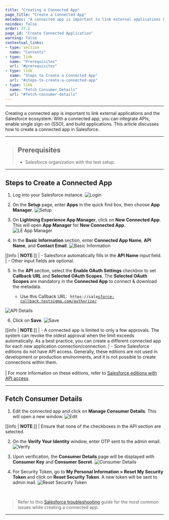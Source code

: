 ```yaml
---
title: "Creating a Connected App"
page_title: "Create a Connected App"
metadesc: "A connected app is important to link external applications & the Salesforce ecosystem. This article discusses how to create a connected app in Salesforce."
noindex: false
order: 27.2
page_id: "Create Connected Application"
warning: false
contextual_links:
- type: section
  name: "Contents"
- type: link
  name: "Prerequisites"
  url: "#prerequisites"
- type: link
  name: "Steps to Create a Connected App"
  url: "#steps-to-create-a-connected-app"
- type: link
  name: "Fetch Consumer Details"
  url: "#fetch-consumer-details"
---
```


---

Creating a connected app is important to link external applications and the Salesforce ecosystem. With a connected app, you can integrate APIs, enable single sign-on (SSO), and build applications. This article discusses how to create a connected app in Salesforce. 

---

> ## **Prerequisites**
> 
> - Salesforce organization with the test setup. 

---

## **Steps to Create a Connected App**

1. Log into your Salesforce instance.
![Login](https://s3.amazonaws.com/static-docs.testsigma.com/new_images/projects/applications/sfcalg.png)

2. On the **Setup** page, enter **Apps** in the quick find box, then choose **App Manager**.
![Setup](https://s3.amazonaws.com/static-docs.testsigma.com/new_images/projects/applications/sfcasa.png)

3. On **Lightning Experience App Manager**, click on **New Connected App**. This will open **App Manager** for **New Connected App**. 
![LE App Manager](https://s3.amazonaws.com/static-docs.testsigma.com/new_images/projects/applications/sfcalena.png)

4. In the **Basic Information** section, enter **Connected App Name**, **API Name**, and **Contact Email**. 
![Basic Information](https://s3.amazonaws.com/static-docs.testsigma.com/new_images/projects/applications/sacabi.png)

[[info | **NOTE**:]]
| - Salesforce automatically fills in the **API Name** input field. 
| - Other input fields are optional. 

5. In the **API** section, select the **Enable OAuth Settings** checkbox to set **Callback URL** and **Selected OAuth Scopes**. The **Selected OAuth Scopes** are mandatory in the **Connected App** to connect & download the metadata.
    
    - Use this Callback URL: <span style="font-family: monospace; font-size: 0.875em; background-color: #f8f8f8; padding: 0.2em 0.4em; border-radius: 4px;">https://salesforce-callback.testsigma.com/authorize/</span>


![API Details](https://s3.amazonaws.com/static-docs.testsigma.com/new_images/projects/applications/sfcaapiinfo.png)

6. Click on **Save**. 
![Save](https://s3.amazonaws.com/static-docs.testsigma.com/new_images/projects/applications/sfcasave.png)

[[info | **NOTE**:]]
| - A connected app is limited to only a few approvals. The system can revoke the oldest approval when the limit exceeds automatically. As a best practice, you can create a different connected app for each new application connection/connection.
| - Some Salesforce editions do not have API access. Generally, these editions are not used in development or production environments, and it is not possible to create connections within them. <br> <br>
| For more information on these editions, refer to [Salesforce editions with API access](https://help.salesforce.com/s/articleView?id=000385436&type=1). 

---

## **Fetch Consumer Details**

1. Edit the connected app and click on **Manage Consumer Details**. This will open a new window. 
![Edit](https://s3.amazonaws.com/static-docs.testsigma.com/new_images/projects/applications/SF_Manage_Consumer_Details_API.png)

[[info | **NOTE**:]]
| Ensure that none of the checkboxes in the API section are selected.

2. On the **Verify Your Identity** window, enter OTP sent to the admin email. 
![Verify](https://s3.amazonaws.com/static-docs.testsigma.com/new_images/projects/applications/sfcavyi.png)

3. Upon verification, the **Consumer Details** page will be displayed with **Consumer Key** and **Consumer Secret**. 
![Consumer Details](https://s3.amazonaws.com/static-docs.testsigma.com/new_images/projects/applications/sfcacdtls.png)

4. For Security Token, go to **My Personal Information > Reset My Security Token** and click on **Reset Security Token**. A new token will be sent to admin mail. 
![Reset Security Token](https://s3.amazonaws.com/static-docs.testsigma.com/new_images/projects/applications/sfcarst.png)

<br>



> Refer to this [Salesforce troubleshooting](https://testsigma.com/docs/troubleshooting/salesforce-testing/most-common-issues/) guide for the most common issues while creating a connected app.


---